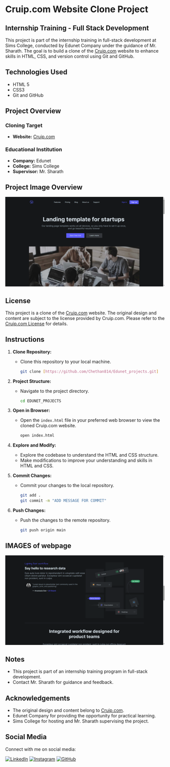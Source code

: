 # Cruip.com Website Clone Project



## Internship Training - Full Stack Development

This project is part of the internship training in full-stack development at Sims College, conducted by Edunet Company under the guidance of Mr. Sharath. The goal is to build a clone of the [Cruip.com](https://cruip.com) website to enhance skills in HTML, CSS, and version control using Git and GitHub.

## Technologies Used

- HTML 5
- CSS3
- Git and GitHub

## Project Overview

### Cloning Target

- **Website:** [Cruip.com](https://cruip.com)

### Educational Institution

- **Company:** Edunet
- **College:** Sims College
- **Supervisor:** Mr. Sharath

## Project Image Overview

<img src="readme_img\stating_page.png">

## License

This project is a clone of the [Cruip.com](https://cruip.com) website. The original design and content are subject to the license provided by Cruip.com. Please refer to the [Cruip.com License](Cruip.com) for details.

## Instructions

1. **Clone Repository:**
   - Clone this repository to your local machine.

     ```bash
     git clone [https://github.com/Chethan814/Edunet_projects.git]
     ```

2. **Project Structure:**
   - Navigate to the project directory.

     ```bash
     cd EDUNET_PROJECTS
     ```

3. **Open in Browser:**
   - Open the `index.html` file in your preferred web browser to view the cloned Cruip.com website.

     ```bash
     open index.html
     ```
4. **Explore and Modify:**
   - Explore the codebase to understand the HTML and CSS structure.
   - Make modifications to improve your understanding and skills in HTML and CSS.


5. **Commit Changes:**
   - Commit your changes to the local repository.

     ```bash
     git add .
     git commit -m "ADD MESSAGE FOR COMMIT"
     ```

6. **Push Changes:**
   - Push the changes to the remote repository.

     ```bash
     git push origin main
     ```
## IMAGES of webpage

<img src='/readme_img/1.png'>

## Notes

- This project is part of an internship training program in full-stack development.
- Contact Mr. Sharath for guidance and feedback.

## Acknowledgements

- The original design and content belong to [Cruip.com](https://cruip.com).
- Edunet Company for providing the opportunity for practical learning.
- Sims College for hosting and Mr. Sharath supervising the project.


## Social Media

Connect with me on social media:

[![LinkedIn](https://your-linkedin-logo-url.png)](https://www.linkedin.com/in/chethan-k-r-559748229/)
[![Instagram](https://your-instagram-logo-url.png)](https://www.instagram.com/chethan3145/)
[![GitHub](https://your-github-logo-url.png)](https://github.com/Chethan814)